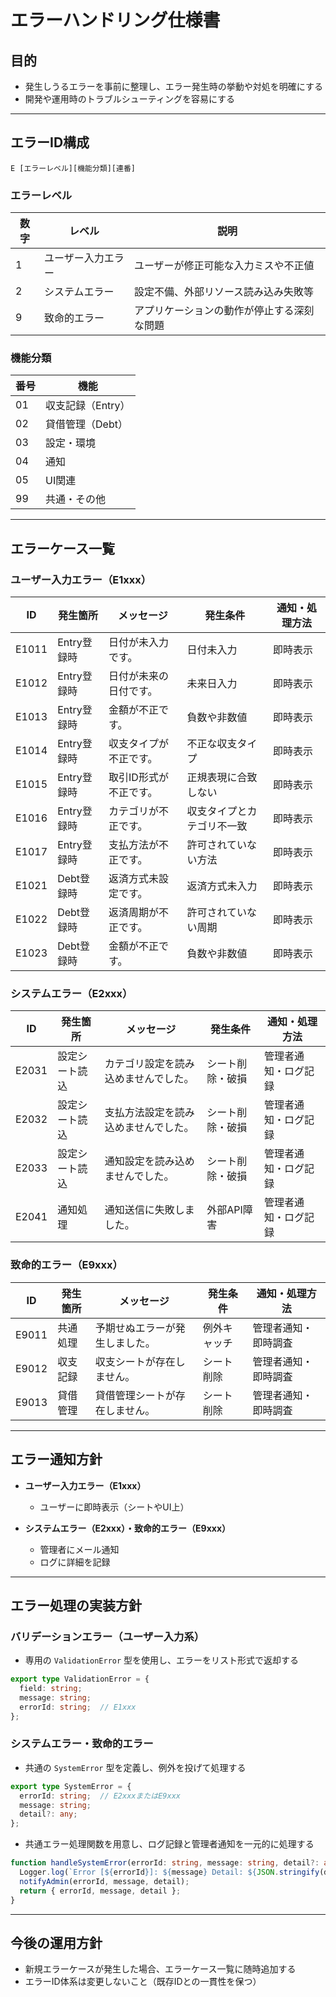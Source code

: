 # エラーハンドリング仕様書

## 目的

- 発生しうるエラーを事前に整理し、エラー発生時の挙動や対処を明確にする
- 開発や運用時のトラブルシューティングを容易にする

---

## エラーID構成

```text
E [エラーレベル][機能分類][連番]
```

### エラーレベル

| 数字 | レベル | 説明 |
|------|-------|------|
| 1 | ユーザー入力エラー | ユーザーが修正可能な入力ミスや不正値 |
| 2 | システムエラー | 設定不備、外部リソース読み込み失敗等 |
| 9 | 致命的エラー | アプリケーションの動作が停止する深刻な問題 |

### 機能分類

| 番号 | 機能 |
|------|------|
| 01 | 収支記録（Entry）|
| 02 | 貸借管理（Debt）|
| 03 | 設定・環境 |
| 04 | 通知 |
| 05 | UI関連 |
| 99 | 共通・その他 |

---

## エラーケース一覧

### ユーザー入力エラー（E1xxx）

| ID | 発生箇所 | メッセージ | 発生条件 | 通知・処理方法 |
|----|----------|-----------|----------|-------------|
| E1011 | Entry登録時 | 日付が未入力です。| 日付未入力 | 即時表示 |
| E1012 | Entry登録時 | 日付が未来の日付です。| 未来日入力 | 即時表示 |
| E1013 | Entry登録時 | 金額が不正です。| 負数や非数値 | 即時表示 |
| E1014 | Entry登録時 | 収支タイプが不正です。| 不正な収支タイプ | 即時表示 |
| E1015 | Entry登録時 | 取引ID形式が不正です。| 正規表現に合致しない | 即時表示 |
| E1016 | Entry登録時 | カテゴリが不正です。| 収支タイプとカテゴリ不一致 | 即時表示 |
| E1017 | Entry登録時 | 支払方法が不正です。| 許可されていない方法 | 即時表示 |
| E1021 | Debt登録時 | 返済方式未設定です。 | 返済方式未入力 | 即時表示 |
| E1022 | Debt登録時 | 返済周期が不正です。 | 許可されていない周期 | 即時表示 |
| E1023 | Debt登録時 | 金額が不正です。 | 負数や非数値 | 即時表示 |

### システムエラー（E2xxx）

| ID | 発生箇所 | メッセージ | 発生条件 | 通知・処理方法 |
|----|----------|-----------|----------|-------------|
| E2031 | 設定シート読込 | カテゴリ設定を読み込めませんでした。| シート削除・破損 | 管理者通知・ログ記録 |
| E2032 | 設定シート読込 | 支払方法設定を読み込めませんでした。| シート削除・破損 | 管理者通知・ログ記録 |
| E2033 | 設定シート読込 | 通知設定を読み込めませんでした。| シート削除・破損 | 管理者通知・ログ記録 |
| E2041 | 通知処理 | 通知送信に失敗しました。| 外部API障害 | 管理者通知・ログ記録 |

### 致命的エラー（E9xxx）

| ID | 発生箇所 | メッセージ | 発生条件 | 通知・処理方法 |
|----|----------|-----------|----------|-------------|
| E9011 | 共通処理 | 予期せぬエラーが発生しました。 | 例外キャッチ | 管理者通知・即時調査 |
| E9012 | 収支記録 | 収支シートが存在しません。 | シート削除 | 管理者通知・即時調査 |
| E9013 | 貸借管理 | 貸借管理シートが存在しません。 | シート削除 | 管理者通知・即時調査 |

---

## エラー通知方針

- **ユーザー入力エラー（E1xxx）**
  - ユーザーに即時表示（シートやUI上）

- **システムエラー（E2xxx）・致命的エラー（E9xxx）**
  - 管理者にメール通知
  - ログに詳細を記録

---

## エラー処理の実装方針

### バリデーションエラー（ユーザー入力系）

- 専用の `ValidationError` 型を使用し、エラーをリスト形式で返却する

```typescript
export type ValidationError = {
  field: string;
  message: string;
  errorId: string;  // E1xxx
};
```

### システムエラー・致命的エラー

- 共通の `SystemError` 型を定義し、例外を投げて処理する

```typescript
export type SystemError = {
  errorId: string;  // E2xxxまたはE9xxx
  message: string;
  detail?: any;
};
```

- 共通エラー処理関数を用意し、ログ記録と管理者通知を一元的に処理する

```typescript
function handleSystemError(errorId: string, message: string, detail?: any): SystemError {
  Logger.log(`Error [${errorId}]: ${message} Detail: ${JSON.stringify(detail)}`);
  notifyAdmin(errorId, message, detail);
  return { errorId, message, detail };
}
```

---

## 今後の運用方針

- 新規エラーケースが発生した場合、エラーケース一覧に随時追加する
- エラーID体系は変更しないこと（既存IDとの一貫性を保つ）
